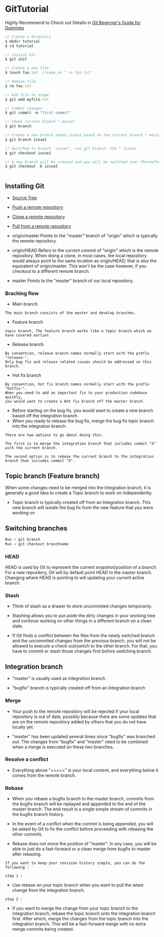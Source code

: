 # GitTutorial
Highly Recommend to Check out Details in 
[Git Beginner's Guide for Dummies](https://backlogtool.com/git-tutorial/en/contents/)



```javascript
// Create a directory
$ mkdir tutorial
$ cd tutorial

// initial Git
$ git init

// Create a new file
$ touch foo.txt  //same as " >> foo.txt"

// Remove file
$ rm foo.txt  

// Add file to stage
$ git add myfile.txt

// Commit changes
$ git commit -m "first commit"

// Check current branch * master
$ git branch

// Create a new branch named issue1 based on the current branch * master
$ git branch issue1

// Switched to branch 'issue1', run git branch, the * issue1
$ git checkout issue1

// A new branch will be created and you will be switched over thereafter $ git checkout -b issue2
$ git checkout -b issue2



```

## Installing Git
- [Source Tree](http://www.sourcetreeapp.com/)


- [Push a remote repository](https://backlogtool.com/git-tutorial/en/intro/intro4_2.html)

- [Clone a remote repository](https://backlogtool.com/git-tutorial/en/intro/intro4_3.html)

- [Pull from a remote repository](https://backlogtool.com/git-tutorial/en/intro/intro4_4.html)

- origin/master
Points to the "master" branch of "origin" which is typically the remote repository.

- origin/HEAD
Refers to the current commit of "origin" which is the remote repository. 
When doing a clone, in most cases, 
the local repository would always point to the same location as origin/HEAD; 
that is also the equivalent of origin/master. 
This won't be the case however, if you checkout to a different remote branch.

- master
Points to the "master" branch of our local repository.


### Braching flow

- Main branch
```
The main branch consists of the master and develop branches.
```
- Feature branch 
```
topic branch, The feature branch works like a topic branch which we have covered earlier.
```
- Release branch
```
By convention, release branch names normally start with the prefix "release-".
Only bug fix and release related issues should be addressed on this branch.
```
- Hot fix branch
```
By convention, hot fix branch names normally start with the prefix "hotfix-".
When you need to add an important fix to your production codebase quickly, 
you would want to create a Hot fix branch off the master branch.
```

- Before starting on the bug fix, you would want to create a new branch based off the integration branch.
- When you ready to release the bug fix, merge the bug fix topic branch into the integration branch.


`There are two options to go about doing this.`

```
The first is to merge the integration branch that includes commit "X" with the current branch.

The second option is to rebase the current branch to the integration branch that includes commit "X".
```

## Topic branch (Feature branch)

When some changes need to be merged into the Integration branch, it is generally a good idea to create a Topic branch to work on independently.

- Topic branch is typically created off from an Integration branch. This new branch will isolate the bug fix from the new feature that you were working on


## Switching branches

```javascript
Run > git branch
Run > git checkout branchname

```

### HEAD

HEAD is used by Git to represent the current snapshot/position of a branch. For a new repository, Git will by default point HEAD to the master branch. Changing where HEAD is pointing to will updating your current active branch.

### Stash

- Think of stash as a drawer to store uncommited changes temporarily. 

- Stashing allows you to put aside the dirty changes in your working tree and continue working on other things in a different branch on a clean slate.

- If Git finds a conflict between the files from the newly switched branch and the uncommited changes from the previous branch, you will not be allowed to execute a check out/switch to the other branch. For that, you have to commit or stash those changes first before switching branch.


## Integration branch

- "master" is usually used as integration branch.

- "bugfix" branch is typically created off from an Integration branch

### Merge 
- Your push to the remote repository will be rejected if your local repository is out of date, possibly because there are some updates that are on the remote repository added by others that you do not have locally yet.

- "master" has been updated several times since "bugfix" was branched out. The changes from "bugfix" and "master" need to be combined when a merge is executed on these two branches.

### Resolve a conflict
- Everything above "=====" is your local content, and everything below it comes from the remote branch.

### Rebase
- When you rebase a bugfix branch to the master branch, commits from the bugfix branch will be replayed and appended to the end of the master branch. The end result is a single simple stream of commits in the bugfix branch history.

- In the event of a conflict when the commit is being appended, you will be asked by Git to fix the conflict before proceeding with rebasing the other commits.

- Rebase does not move the position of "master". In any case, you will be able to just do a fast-forward or a clean merge from bugfix to master after rebasing.



`If you want to keep your revision history simple, you can do the following :`

`step 1 :` 

- Use rebase on your topic branch when you want to pull the latest change 
from the integration branch.

`step 2 :`

- If you want to merge the change from your topic branch to the integration branch, 
rebase the topic branch onto the integration branch first. 
After which, merge the changes from the topic branch into the integration branch. 
This will be a fast-forward merge with no extra merge commits being created.
